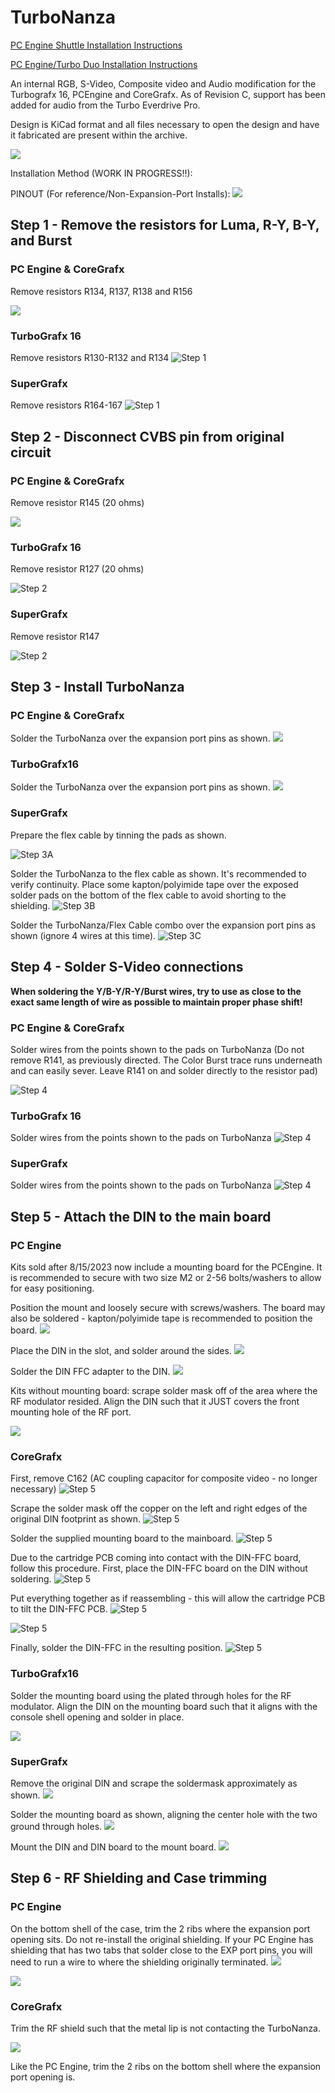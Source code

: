 # TurboNanza
[PC Engine Shuttle Installation Instructions](/images/shuttle/readme.md)

[PC Engine/Turbo Duo Installation Instructions](/images/duo/readme.md)

An internal RGB, S-Video, Composite video and Audio modification for the Turbografx 16, PCEngine and CoreGrafx. As of Revision C, support has been added for audio from the Turbo Everdrive Pro.

Design is KiCad format and all files necessary to open the design and have it fabricated are present within the archive.

![](/images/Board%20Render.jpg?raw=true "")

Installation Method (WORK IN PROGRESS!!):

PINOUT (For reference/Non-Expansion-Port Installs):
![](/images/Pinout.jpg?raw=true "")




## Step 1 - Remove the resistors for Luma, R-Y, B-Y, and Burst
### PC Engine & CoreGrafx

Remove resistors R134, R137, R138 and R156 

![](/images/RevC_PCE_Step_1.jpg?raw=true "")

### TurboGrafx 16
Remove resistors R130-R132 and R134
![Step 1](/images/Assembly%20Step%201A.jpg?raw=true "Step 1")

### SuperGrafx
Remove resistors R164-167
![Step 1](/images/RevC_SG_Step_1_Resistors.jpg?raw=true "Step 1")


## Step 2 - Disconnect CVBS pin from original circuit
### PC Engine & CoreGrafx
Remove resistor R145 (20 ohms)

![](/images/RevC%20-%20PCE%20Step%202%20-%20CV%20Resistor.png?raw=true "")

### TurboGrafx 16
Remove resistor R127 (20 ohms)

![Step 2](/images/Assembly%20Step%202.jpg?raw=true "Step 2")

### SuperGrafx
Remove resistor R147 

![Step 2](/images/RevC_SG_Step_2_CV_Resistor.jpg?raw=true "Step 2")

## Step 3 - Install TurboNanza
### PC Engine & CoreGrafx
Solder the TurboNanza over the expansion port pins as shown.
![](/images/RevC%20-%20PCE%20Step%203%20-%20Board.jpg?raw=true "")

### TurboGrafx16
Solder the TurboNanza over the expansion port pins as shown.
![](/images/RevC%20-%20TG%20Step%203%20-%20Board.jpg?raw=true "")

### SuperGrafx
Prepare the flex cable by tinning the pads as shown.

![Step 3A](/images/RevC_SG_Step_3A.jpg?raw=true "Step 3A")

Solder the TurboNanza to the flex cable as shown. It's recommended to verify continuity. Place some kapton/polyimide tape over the exposed solder pads on the bottom of the flex cable to avoid shorting to the shielding.
![Step 3B](/images/RevC_SG_Step_3B.jpg?raw=true "Step 3B")

Solder the TurboNanza/Flex Cable combo over the expansion port pins as shown (ignore 4 wires at this time).
![Step 3C](/images/RevC_SG_Step_3C.jpg?raw=true "Step 3C")

## Step 4 - Solder S-Video connections

**When soldering the Y/B-Y/R-Y/Burst wires, try to use as close to the exact same length of wire as possible to maintain proper phase shift!**

### PC Engine & CoreGrafx
Solder wires from the points shown to the pads on TurboNanza
(Do not remove R141, as previously directed. The Color Burst trace runs underneath and can easily sever. Leave R141 on and solder directly to the resistor pad)

![Step 4](/images/PCE_Step4_SV_Solder_Points.png?raw=true "")

### TurboGrafx 16
Solder wires from the points shown to the pads on TurboNanza
![Step 4](/images/Assembly%20Step%203.jpg?raw=true "Step 3")

### SuperGrafx
Solder wires from the points shown to the pads on TurboNanza
![Step 4](/images/RevC_SG_Step_4.jpg?raw=true "Step 4")

## Step 5 - Attach the DIN to the main board
### PC Engine
Kits sold after 8/15/2023 now include a mounting board for the PCEngine. It is recommended to secure with two size M2 or 2-56 bolts/washers to allow for easy positioning.

Position the mount and loosely secure with screws/washers. The board may also be soldered - kapton/polyimide tape is recommended to position the board.
![](/images/PCE_Step5A.jpg?raw=true "")

Place the DIN in the slot, and solder around the sides.
![](/images/PCE_Step5B.jpg?raw=true "")

Solder the DIN FFC adapter to the DIN.
![](/images/PCE_Step5C.jpg?raw=true "")


Kits without mounting board: scrape solder mask off of the area where the RF modulator resided. Align the DIN such that it JUST covers the front mounting hole of the RF port.

![](/images/Rev%20C%20-%20PCE%20Step%205%20-%20DIN.png?raw=true "")

### CoreGrafx
First, remove C162 (AC coupling capacitor for composite video - no longer necessary)
![Step 5](/images/RevC_CG_Step5A.jpg?raw=true "Step 5")

Scrape the solder mask off the copper on the left and right edges of the original DIN footprint as shown.
![Step 5](/images/RevC_CG_Step5B.jpg?raw=true "Step 5")

Solder the supplied mounting board to the mainboard.
![Step 5](/images/RevC_CG_Step5C.jpg?raw=true "Step 5")

Due to the cartridge PCB coming into contact with the DIN-FFC board, follow this procedure. First, place the DIN-FFC board on the DIN without soldering.
![Step 5](/images/RevC_CG_Step5D.jpg?raw=true "Step 5")

Put everything together as if reassembling - this will allow the cartridge PCB to tilt the DIN-FFC PCB.
![Step 5](/images/RevC_CG_Step5E.jpg?raw=true "Step 5")

![Step 5](/images/RevC_CG_Step5F.jpg?raw=true "Step 5")

Finally, solder the DIN-FFC in the resulting position.
![Step 5](/images/RevC_CG_Step5G.jpg?raw=true "Step 5")


### TurboGrafx16
Solder the mounting board using the plated through holes for the RF modulator. Align the DIN on the mounting board such that it aligns with the console shell opening and solder in place.

![](/images/RevC_TG_Step5_DIN.jpg?raw=true "")

### SuperGrafx
Remove the original DIN and scrape the soldermask approximately as shown.
![](/images/RevC_SG_Step5A.jpg?raw=true "")

Solder the mounting board as shown, aligning the center hole with the two ground through holes.
![](/images/RevC_SG_Step5B.jpg?raw=true "")

Mount the DIN and DIN board to the mount board.
![](/images/RevC_SG_Step5C.jpg?raw=true "")


## Step 6 - RF Shielding and Case trimming
### PC Engine
On the bottom shell of the case, trim the 2 ribs where the expansion port opening sits. Do not re-install the original shielding. If your PC Engine has shielding that has two tabs that solder close to the EXP port pins, you will need to run a wire to where the shielding originally terminated.
![](/images/PCE_CG_Step6X.jpg?raw=true "")

![](/images/PCE_CG_Step6X2.jpg?raw=true "")


### CoreGrafx
Trim the RF shield such that the metal lip is not contacting the TurboNanza.

![](/images/RevC_CG_Step6_RFShield.png?raw=true "")

Like the PC Engine, trim the 2 ribs on the bottom shell where the expansion port opening is.


